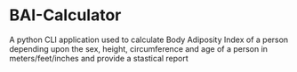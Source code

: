 # BAI-Calculator
A python CLI application used to calculate Body Adiposity Index of a person depending upon the sex, height, circumference and age of a person in meters/feet/inches and provide a stastical report
